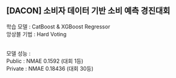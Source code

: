 ## [DACON] 소비자 데이터 기반 소비 예측 경진대회

학습 모델 : CatBoost & XGBoost Regressor <br>
앙상블 기법 : Hard Voting<br><br> 

모델 성능 : <br>
Public : NMAE 0.1592 (대회 1등) <br>
Private : NMAE 0.18436 (대회 30등) <br>
